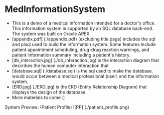 # MedInformationSystem

+ This is a demo of a medical information intended for a doctor's office. This information system is supported by an SQL database back-end. The system was built on Oracle APEX
+ [appendix.pdf] (./appendix.pdf) (excluding title page) includes the sql and plsql used to build the information system. Some features include patient appointment scheduling, drug-drug reaction warnings, and patient information summary including a patient's history.
+ [db_interaction.jpg] (./db_interaction.jpg) is the interaction diagram that describes the human computer interaction that
+ [database.sql] (./database.sql) is the sql used to make the database.
 would occur between a medical professional (user) and the information system.
+ [ERD.jpg] (./ERD.jpg) is the ERD (Entity Relationship Diagram) that displays the design of the database.
+ More materials to come :)

System Preview: (Patient Profile)
![PP] (./patient_profile.png)
